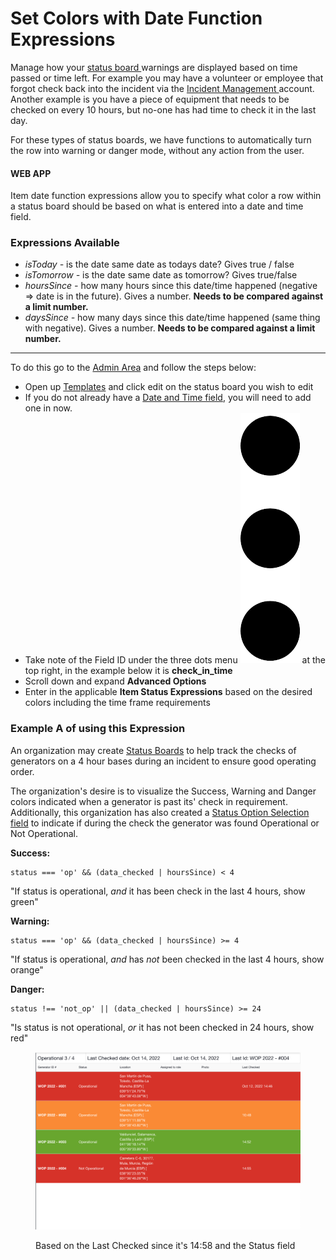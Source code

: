 # Set Colors with Date Function Expressions

Manage how your [status board ](../)warnings are displayed based on time passed or time left.  For example you may have a volunteer or employee that forgot check back into the incident via the [Incident Management ](broken-reference)account.  Another example is you have a piece of equipment that needs to be checked on every 10 hours, but no-one has had time to check it in the last day.&#x20;

For these types of status boards, we have functions to automatically turn the row into warning or danger mode, without any action from the user.

#### WEB APP

Item date function expressions allow you to specify what color a row within a status board should be based on what is entered into a date and time field.

### Expressions Available

* _isToday -_ is the date same date as todays date? Gives true / false
* _isTomorrow -_ is the date same date as tomorrow? Gives true/false
* _hoursSince -_ how many hours since this date/time happened (negative => date is in the future). Gives a number. **Needs to be compared against a limit number.**
* _daysSince -_ how many days since this date/time happened (same thing with negative). Gives a number. **Needs to be compared against a limit number.**

****

To do this go to the [Admin Area](../../admin-area/) and follow the steps below:

* Open up [Templates](../../admin-area/templates/) and click edit on the status board you wish to edit
* If you do not already have a [Date and Time field](../../admin-area/templates/form-builder-and-field-types/), you will need to add one in now.&#x20;
* Take note of the Field ID under the three dots menu <img src="../../../.gitbook/assets/Three Dots.png" alt="" data-size="line"> at the top right, in the example below it is **check\_in\_time**
* Scroll down and expand **Advanced Options**
* Enter in the applicable **Item Status Expressions** based on the desired colors including the time frame requirements

### Example A of using this Expression&#x20;

An organization may create [Status Boards](../) to help track the checks of generators on a 4 hour bases during an incident to ensure good operating order.

The organization's desire is to visualize the Success, Warning and Danger colors indicated when a generator is past its' check in requirement.  Additionally, this organization has also created a [Status Option Selection field](set-colors-with-item-status-expressions.md) to indicate if during the check the generator was found Operational or Not Operational.

**Success:**

```
status === 'op' && (data_checked | hoursSince) < 4
```

"If status is operational, _and_ it has been check in the last 4 hours, show green"

**Warning:**

```
status === 'op' && (data_checked | hoursSince) >= 4
```

"If status is operational, _and_ has _not_ been checked in the last 4 hours, show orange"

**Danger:**

```
status !== 'not_op' || (data_checked | hoursSince) >= 24
```

"Is status is not operational, _or_ it has not been checked in 24 hours, show red"

<figure><img src="../../../.gitbook/assets/Screen Shot 2022-10-14 at 2.58.01 PM.png" alt=""><figcaption><p>Based on the Last Checked since it's 14:58 and the Status field</p></figcaption></figure>
